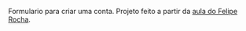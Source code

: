 Formulario para criar uma conta. Projeto feito a partir da [aula do Felipe Rocha](https://www.youtube.com/watch?v=3Ec9zY1C2og).
